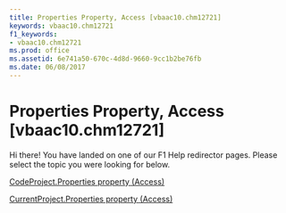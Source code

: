 ```yaml
---
title: Properties Property, Access [vbaac10.chm12721]
keywords: vbaac10.chm12721
f1_keywords:
- vbaac10.chm12721
ms.prod: office
ms.assetid: 6e741a50-670c-4d8d-9660-9cc1b2be76fb
ms.date: 06/08/2017
---
```



# Properties Property, Access [vbaac10.chm12721]

Hi there! You have landed on one of our F1 Help redirector pages. Please select the topic you were looking for below.

[CodeProject.Properties property (Access)](http://msdn.microsoft.com/library/47617f8c-6c87-ec70-5661-51204ef44cdf%28Office.15%29.aspx)

[CurrentProject.Properties property (Access)](http://msdn.microsoft.com/library/fd53f73f-184a-0793-da0d-7bcd95c20439%28Office.15%29.aspx)


